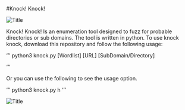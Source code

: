 #Knock! Knock!

![Title](/images/Title)

Knock! Knock! Is an enumeration tool designed to fuzz for probable directories or sub domains. The tool is written in python. To use knock knock, download this repository and follow the following usage:

‘’’
python3 knock.py [Wordlist] [URL] [SubDomain/Directory]

‘’’

Or you can use the following to see the usage option.

‘’’
python3 knock.py h
‘’’

![Title](/images/Help)
